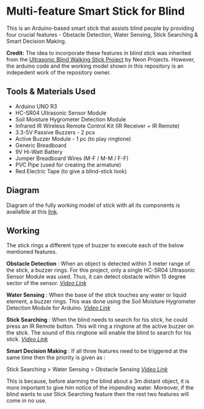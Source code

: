 # Multi-feature Smart Stick for Blind
This is an Arduino-based smart stick that assists blind people by providing four crucial features - Obstacle Detection, Water Sensing, Stick Searching & Smart Decision Making.  

**Credit:** The idea to incorporate these features in blind stick was inherited from the [Ultrasonic Blind Walking Stick Project](https://nevonprojects.com/ultrasonic-blind-walking-stick-project/) by Neon Projects. However, the arduino code and the working model shown in this repository is an indepedent work of the repository owner.

## Tools & Materials Used
* Arduino UNO R3
* HC-SR04 Ultrasonic Sensor Module
* Soil Moisture Hygrometer Detection Module
* Infrared IR Wireless Remote Control Kit (IR Receiver + IR Remote)
* 3.3-5V Passive Buzzers - 2 pcs
* Active Buzzer Module - 1 pc (to play ringtone)
* Generic Breadboard
* 9V Hi-Watt Battery
* Jumper Breadboard Wires (M-F / M-M / F-F)
* PVC Pipe (used for creating the armature)
* Red Electric Tape (to give a blind-stick look)

## Diagram
Diagram of the fully working model of stick with all its components is availalble at this [link](https://github.com/harshgondaliya/Multi-feature-Smart-Stick-for-Blind/blob/master/Diagram/Multi-feature%20Smart%20Stick%20for%20Blind%20diagram.PNG).
## Working 
The stick rings a different type of buzzer to execute each of the below mentioned features.

**Obstacle Detection** : When an object is detected within 3 meter range of the stick, a buzzer rings. For this project, only a single HC-SR04 Ultrasonic Sensor Module was used. Thus, it can detect obstacle within 15 degree sector of the sensor. [_Video Link_](https://drive.google.com/open?id=1UZcNT_zw5SvOxyt5aXLhGN5MzU3aWY2t)

**Water Sensing** :	When the base of the stick touches any water or liquid element, a buzzer rings. This was done using the Soil Moisture Hygrometer Detection Module for Arduino. [_Video Link_](https://drive.google.com/open?id=1mR_TAaNOmUZ_ZYcDpYIUa1qlD4ikmtVn)

**Stick Searching** : When the blind needs to search for his stick, he could press an IR Remote button. This will ring a ringtone at the active buzzer on the stick. The sound of this ringtone will enable the blind to search for his stick. [_Video Link_](https://drive.google.com/open?id=1jZtp-uNvQp1QdGIxsyIFQJdPlg6NGqCj)

**Smart Decision Making** : If all three features need to be triggered at the same time then the priority is given as : 

Stick Searching > Water Sensing > Obstacle Sensing [_Video Link_](https://drive.google.com/open?id=1a4C9jij5G8dznrQMwNZcQ9HBPovyn7AU)

This is because, before alarming the blind about a 3m distant object, it is more important to give him notice of the impending water. Moreover, if the blind wants to use Stick Searching feature then the rest two features will come in no use.

